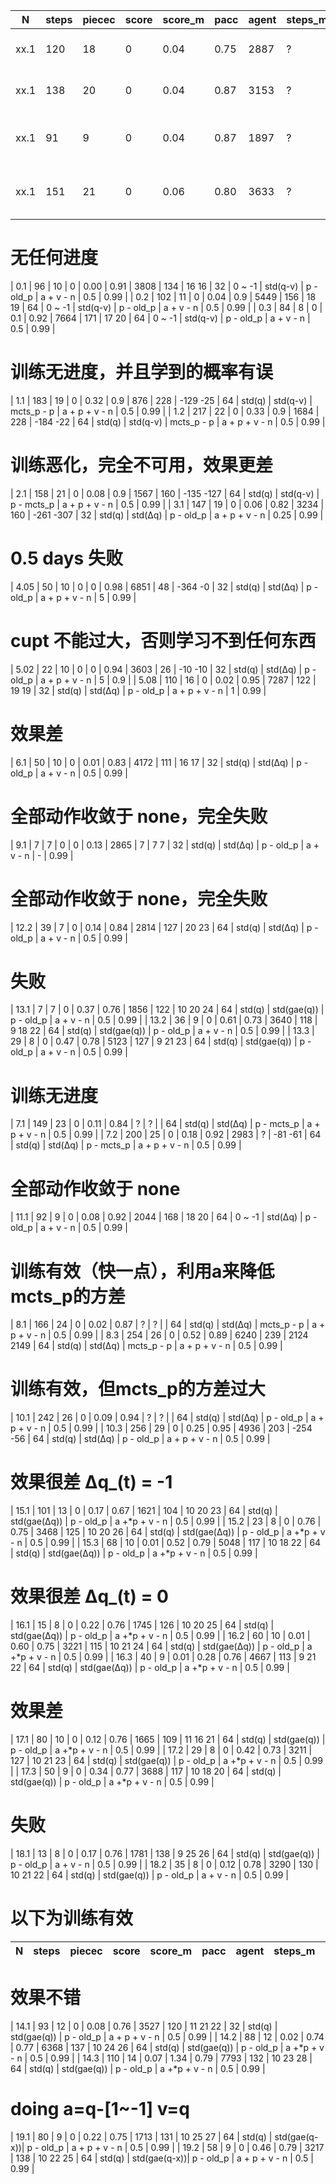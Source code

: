 | N     | steps |piecec | score |score_m| pacc  | agent |steps_m| piecec_b  | play  | v      | a            | model_a    | loss          | cupt  |a_random|
| ----- | ----- | ----- | ----- | ----- | ----- | ----- | ----- | -----     | ----- | -----  | -----        | -----      | -----         | ----- | -----  | 
| xx.1  | 120   | 18    | 0     | 0.04  | 0.75  | 2887  | ?     |           | 32    | std(q) | std(Δq)      | p - old_p  | a + v - n     | 0.25  | 0.99   |
| xx.1  | 138   | 20    | 0     | 0.04  | 0.87  | 3153  | ?     |           | 32    | std(q) | std(Δq)      | p - mcts_p | a + v - n     | 0.25  | 0.99   |
| xx.1  | 91    | 9     | 0     | 0.04  | 0.87  | 1897  | ?     |           | 32    | std(q) | std(Δq)      | old_p - p  | a + p + v - n | 0.25  | 0.99   |
| xx.1  | 151   | 21    | 0     | 0.06  | 0.80  | 3633  | ?     |           | 32    | std(q) | std(Δq)      | p - old_p  | a + p + v - n | 0.25  | 0.99   |

# 无任何进度
| 0.1  | 96     | 10    | 0     | 0.00  | 0.91  | 3808  | 134   | 16    16  | 32    | 0 ~ -1 | std(q-v)     | p - old_p  | a + v - n     | 0.5   | 0.99   |
| 0.2  | 102    | 11    | 0     | 0.04  | 0.9   | 5449  | 156   | 18    19  | 64    | 0 ~ -1 | std(q-v)     | p - old_p  | a + v - n     | 0.5   | 0.99   |
| 0.3  | 84     | 8     | 0     | 0.1   | 0.92  | 7664  | 171   | 17    20  | 64    | 0 ~ -1 | std(q-v)     | p - old_p  | a + v - n     | 0.5   | 0.99   |

# 训练无进度，并且学到的概率有误
| 1.1   | 183   | 19    | 0     | 0.32  | 0.9   | 876   | 228   | -129 -25  | 64    | std(q) | std(q-v)     | mcts_p - p | a + p + v - n | 0.5   | 0.99   |
| 1.2   | 217   | 22    | 0     | 0.33  | 0.9   | 1684  | 228   | -184 -22  | 64    | std(q) | std(q-v)     | mcts_p - p | a + p + v - n | 0.5   | 0.99   |

# 训练恶化，完全不可用，效果更差
| 2.1   | 158   | 21    | 0     | 0.08  | 0.9   | 1567  | 160   | -135 -127 | 64    | std(q) | std(q-v)     | p - mcts_p | a + p + v - n | 0.5   | 0.99   |
| 3.1   | 147   | 19    | 0     | 0.06  | 0.82  | 3234  | 160   | -261 -307 | 32    | std(q) | std(Δq)      | p - old_p  | a + p + v - n | 0.25  | 0.99   |

# 0.5 days 失败
| 4.05  | 50    | 10    | 0     | 0     | 0.98  | 6851  | 48    | -364 -0   | 32    | std(q) | std(Δq)      | p - old_p  | a + p + v - n | 5     | 0.99   |

# cupt 不能过大，否则学习不到任何东西
| 5.02  | 22    | 10    | 0     | 0     | 0.94  | 3603  | 26    | -10 -10   | 32    | std(q) | std(Δq)      | p - old_p  | a + p + v - n | 5     | 0.9    |
| 5.08  | 110   | 16    | 0     | 0.02  | 0.95  | 7287  | 122   | 19   19   | 32    | std(q) | std(Δq)      | p - old_p  | a + p + v - n | 1     | 0.99   |

# 效果差
| 6.1   | 50    | 10    | 0     | 0.01  | 0.83  | 4172  | 111   | 16   17   | 32    | std(q) | std(Δq)      | p - old_p  | a + v - n     | 0.5   | 0.99   |
# 全部动作收敛于 none，完全失败
| 9.1   | 7     | 7     | 0     | 0     | 0.13  | 2865  | 7     | 7    7    | 32    | std(q) | std(Δq)      | p - old_p  | a + v - n     | -     | 0.99   |
# 全部动作收敛于 none，完全失败
| 12.2  | 39    | 7     | 0     | 0.14  | 0.84  | 2814  | 127   | 20    23  | 64    | std(q) | std(Δq)      | p - old_p  | a + v - n     | 0.5   | 0.99   |

# 失败
| 13.1  | 7     | 7     | 0     | 0.37  | 0.76  | 1856  | 122   | 10 20 24  | 64    | std(q) | std(gae(q))  | p - old_p  | a + v - n     | 0.5   | 0.99   |
| 13.2  | 36    | 9     | 0     | 0.61  | 0.73  | 3640  | 118   | 9  18 22  | 64    | std(q) | std(gae(q))  | p - old_p  | a + v - n     | 0.5   | 0.99   |
| 13.3  | 29    | 8     | 0     | 0.47  | 0.78  | 5123  | 127   | 9  21 23  | 64    | std(q) | std(gae(q))  | p - old_p  | a + v - n     | 0.5   | 0.99   |

# 训练无进度
| 7.1   | 149   | 23    | 0     | 0.11  | 0.84  | ?     | ?     |           | 64    | std(q) | std(Δq)      | p - mcts_p | a + p + v - n | 0.5   | 0.99   |
| 7.2   | 200   | 25    | 0     | 0.18  | 0.92  | 2983  | ?     | -81 -61   | 64    | std(q) | std(Δq)      | p - mcts_p | a + p + v - n | 0.5   | 0.99   |

# 全部动作收敛于 none
| 11.1  | 92    | 9     | 0     | 0.08  | 0.92  | 2044  | 168   | 18    20  | 64    | 0 ~ -1 | std(Δq)      | p - old_p  | a + v - n     | 0.5   | 0.99   |

# 训练有效（快一点），利用a来降低mcts_p的方差
| 8.1   | 166   | 24    | 0     | 0.02  | 0.87  | ?     | ?     |           | 64    | std(q) | std(Δq)      | mcts_p - p | a + p + v - n | 0.5   | 0.99   |
| 8.3   | 254   | 26    | 0     | 0.52  | 0.89  | 6240  | 239   | 2124 2149 | 64    | std(q) | std(Δq)      | mcts_p - p | a + p + v - n | 0.5   | 0.99   |

# 训练有效，但mcts_p的方差过大
| 10.1  | 242   | 26    | 0     | 0.09  | 0.94  | ?     | ?     |           | 64    | std(q) | std(Δq)      | p - old_p  | a + p + v - n | 0.5   | 0.99   |
| 10.3  | 256   | 29    | 0     | 0.25  | 0.95  | 4936  | 203   | -254 -56  | 64    | std(q) | std(Δq)      | p - old_p  | a + p + v - n | 0.5   | 0.99   |

# 效果很差 Δq_(t) = -1
| 15.1  | 101   | 13    | 0     | 0.17  | 0.67  | 1621  | 104   | 10 20 23  | 64    | std(q) | std(gae(Δq)) | p - old_p  | a +*p + v - n | 0.5   | 0.99   |
| 15.2  | 23    | 8     | 0     | 0.76  | 0.75  | 3468  | 125   | 10 20 26  | 64    | std(q) | std(gae(Δq)) | p - old_p  | a +*p + v - n | 0.5   | 0.99   |
| 15.3  | 68    | 10    | 0.01  | 0.52  | 0.79  | 5048  | 117   | 10 18 22  | 64    | std(q) | std(gae(Δq)) | p - old_p  | a +*p + v - n | 0.5   | 0.99   |

# 效果很差 Δq_(t) = 0
| 16.1  | 15    | 8     | 0     | 0.22  | 0.76  | 1745  | 126   | 10 20 25  | 64    | std(q) | std(gae(Δq)) | p - old_p  | a +*p + v - n | 0.5   | 0.99   |
| 16.2  | 60    | 10    | 0.01  | 0.60  | 0.75  | 3221  | 115   | 10 21 24  | 64    | std(q) | std(gae(Δq)) | p - old_p  | a +*p + v - n | 0.5   | 0.99   |
| 16.3  | 40    | 9     | 0.01  | 0.28  | 0.76  | 4667  | 113   | 9  21 22  | 64    | std(q) | std(gae(Δq)) | p - old_p  | a +*p + v - n | 0.5   | 0.99   |

# 效果差
| 17.1  | 80    | 10    | 0     | 0.12  | 0.76  | 1665  | 109   | 11 16 21  | 64    | std(q) | std(gae(q))  | p - old_p  | a +*p + v - n | 0.5   | 0.99   |
| 17.2  | 29    | 8     | 0     | 0.42  | 0.73  | 3211  | 127   | 10 21 23  | 64    | std(q) | std(gae(q))  | p - old_p  | a +*p + v - n | 0.5   | 0.99   |
| 17.3  | 50    | 9     | 0     | 0.34  | 0.77  | 3688  | 117   | 10 18 20  | 64    | std(q) | std(gae(q))  | p - old_p  | a +*p + v - n | 0.5   | 0.99   |

# 失败
| 18.1  | 13    | 8     | 0     | 0.17  | 0.76  | 1781  | 138   | 9  25 26  | 64    | std(q) | std(gae(q))  | p - old_p  | a + v - n     | 0.5   | 0.99   |
| 18.2  | 35    | 8     | 0     | 0.12  | 0.78  | 3290  | 130   | 10 21 22  | 64    | std(q) | std(gae(q))  | p - old_p  | a + v - n     | 0.5   | 0.99   |

# 以下为训练有效
| N     | steps |piecec | score |score_m| pacc  | agent |steps_m|piecec_b   | play  | v      | a            | model_a    | loss          | cupt  |a_random|
| ----- | ----- | ----- | ----- | ----- | ----- | ----- | ----- | -----     | ----- | -----  | -----        | -----      | -----         | ----- | -----  | 

# 效果不错
| 14.1  | 93    | 12    | 0     | 0.08  | 0.76  | 3527  | 120   | 11 21 22  | 32    | std(q) | std(gae(q))  | p - old_p  | a + p + v - n | 0.5   | 0.99   |
| 14.2  | 88    | 12    | 0.02  | 0.74  | 0.77  | 6368  | 137   | 10 24 26  | 64    | std(q) | std(gae(q))  | p - old_p  | a +*p + v - n | 0.5   | 0.99   |
| 14.3  | 110   | 14    | 0.07  | 1.34  | 0.79  | 7793  | 132   | 10 23 28  | 64    | std(q) | std(gae(q))  | p - old_p  | a +*p + v - n | 0.5   | 0.99   |

# doing  a=q-[1~-1] v=q
| 19.1  | 80    | 9     | 0     | 0.22  | 0.75  | 1713  | 131   | 10 25 27  | 64    | std(q) | std(gae(q-x))| p - old_p  | a + p + v - n | 0.5   | 0.99   |
| 19.2  | 58    | 9     | 0     | 0.46  | 0.79  | 3217  | 138   | 10 22 25  | 64    | std(q) | std(gae(q-x))| p - old_p  | a + p + v - n | 0.5   | 0.99   |














